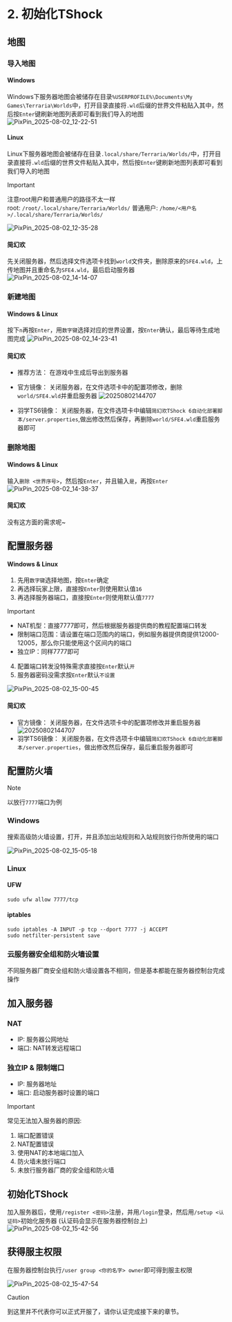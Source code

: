 # 2. 初始化TShock

## 地图

### 导入地图

#### Windows
Windows下服务器地图会被储存在目录`%USERPROFILE%\Documents\My Games\Terraria\Worlds`中，打开目录直接将`.wld`后缀的世界文件粘贴入其中，然后按`Enter`键刷新地图列表即可看到我们导入的地图  
![PixPin_2025-08-02_12-22-51](https://raw.githubusercontent.com/ACaiCat/cai-image/main/PixPin_2025-08-02_12-22-51.gif)

#### Linux

Linux下服务器地图会被储存在目录`.local/share/Terraria/Worlds/`中，打开目录直接将`.wld`后缀的世界文件粘贴入其中，然后按`Enter`键刷新地图列表即可看到我们导入的地图  

> [!IMPORTANT]
> 注意root用户和普通用户的路径不太一样  
> root: `/root/.local/share/Terraria/Worlds/`
> 普通用户: `/home/<用户名>/.local/share/Terraria/Worlds/`  

![PixPin_2025-08-02_12-35-28](https://raw.githubusercontent.com/ACaiCat/cai-image/main/PixPin_2025-08-02_12-35-28.gif)

#### 简幻欢

先关闭服务器，然后选择文件选项卡找到`world`文件夹，删除原来的`SFE4.wld`，上传地图并且重命名为`SFE4.wld`，最后启动服务器  
![PixPin_2025-08-02_14-14-07](https://raw.githubusercontent.com/ACaiCat/cai-image/main/PixPin_2025-08-02_14-14-07.gif)

### 新建地图

#### Windows & Linux  

按下`n`再按`Enter`，用`数字键`选择对应的世界设置，按`Enter`确认，最后等待生成地图完成
![PixPin_2025-08-02_14-23-41](https://raw.githubusercontent.com/ACaiCat/cai-image/main/PixPin_2025-08-02_14-23-41.gif)

#### 简幻欢

- 推荐方法：
  在游戏中生成后导出到服务器

- 官方镜像：
  关闭服务器，在文件选项卡中的配置项修改，删除`world/SFE4.wld`并重启服务器
 ![20250802144707](https://raw.githubusercontent.com/ACaiCat/cai-image/main/20250802144707.png)
- 羽学TS6镜像：
  关闭服务器，在文件选项卡中编辑`简幻欢TShock 6自动化部署脚本/server.properties`,做出修改然后保存，再删除`world/SFE4.wld`重启服务器即可

### 删除地图

#### Windows & Linux

输入`删除 <世界序号>`，然后按`Enter`，并且输入`是`，再按`Enter`  
![PixPin_2025-08-02_14-38-37](https://raw.githubusercontent.com/ACaiCat/cai-image/main/PixPin_2025-08-02_14-38-37.gif)

#### 简幻欢

没有这方面的需求呢~

## 配置服务器

#### Windows & Linux

1. 先用`数字键`选择地图，按`Enter`确定
2. 再选择玩家上限，直接按`Enter`则使用默认值`16`
3. 再选择服务器端口，直接按`Enter`则使用默认值`7777`
   
> [!IMPORTANT]
> - NAT机型：直接7777即可，然后根据服务器提供商的教程配置端口转发  
> - 限制端口范围：请设置在端口范围内的端口，例如服务器提供商提供12000-12005，那么你只能使用这个区间内的端口  
> - 独立IP：同样7777即可  

4. 配置端口转发没特殊需求直接按`Enter`默认`开`
5. 服务器密码没需求按`Enter`默认`不设置`

![PixPin_2025-08-02_15-00-45](https://raw.githubusercontent.com/ACaiCat/cai-image/main/PixPin_2025-08-02_15-00-45.gif)

#### 简幻欢

- 官方镜像：
  关闭服务器，在文件选项卡中的配置项修改并重启服务器
 ![20250802144707](https://raw.githubusercontent.com/ACaiCat/cai-image/main/20250802144707.png)
- 羽学TS6镜像：
  关闭服务器，在文件选项卡中编辑`简幻欢TShock 6自动化部署脚本/server.properties`，做出修改然后保存，最后重启服务器即可


## 配置防火墙

> [!NOTE]
> 以放行`7777`端口为例

### Windows

搜索高级防火墙设置，打开，并且添加出站规则和入站规则放行你所使用的端口

![PixPin_2025-08-02_15-05-18](https://raw.githubusercontent.com/ACaiCat/cai-image/main/PixPin_2025-08-02_15-05-18.gif)

### Linux
#### UFW 
```
sudo ufw allow 7777/tcp
```
#### iptables
```
sudo iptables -A INPUT -p tcp --dport 7777 -j ACCEPT
sudo netfilter-persistent save
```

### 云服务器安全组和防火墙设置

不同服务器厂商安全组和防火墙设置各不相同，但是基本都能在服务器控制台完成操作

## 加入服务器

### NAT
- IP: 服务器公网地址  
- 端口: NAT转发远程端口

### 独立IP & 限制端口

- IP: 服务器地址  
- 端口: 启动服务器时设置的端口


> [!IMPORTANT]
> 常见无法加入服务器的原因:  
> 1. 端口配置错误  
> 2. NAT配置错误  
> 3. 使用NAT的本地端口加入
> 3. 防火墙未放行端口  
> 4. 未放行服务器厂商的安全组和防火墙


## 初始化TShock
加入服务器后，使用`/register <密码>`注册，并用`/login`登录，然后用`/setup <认证码>`初始化服务器 (认证码会显示在服务器控制台上)  
![PixPin_2025-08-02_15-42-56](https://raw.githubusercontent.com/ACaiCat/cai-image/main/PixPin_2025-08-02_15-42-56.gif)

## 获得服主权限
在服务器控制台执行`/user group <你的名字> owner`即可得到服主权限   

![PixPin_2025-08-02_15-47-54](https://raw.githubusercontent.com/ACaiCat/cai-image/main/PixPin_2025-08-02_15-47-54.gif)

> [!CAUTION]
> 到这里并不代表你可以正式开服了，请你认证完成接下来的章节。
